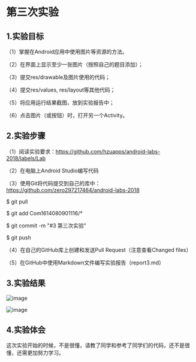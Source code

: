 # 第三次实验

 
 ## 1.实验目标
 
 
 （1）掌握在Android应用中使用图片等资源的方法。
 
 
 （2）在界面上显示至少一张图片（按照自己的题目添加）；
 
 
 （3）提交res/drawable及图片使用的代码；
 
 
 （4）提交res/values, res/layout等其他代码；
 
 
 （5）将应用运行结果截图，放到实验报告中；
 
 
 （6）点击图片（或按钮）时，打开另一个Activity。
 
 
 ## 2.实验步骤
 
 
 （1）阅读实验要求：https://github.com/hzuapps/android-labs-2018/labels/Lab
 
 
 （2）在电脑上Android Studio编写代码
 
 
 （3）使用Git将代码提交到自己的库中：https://github.com/zero297217464/android-labs-2018
 
 
   $ git pull
    
 
   $ git add Com1614080901116/*
   
 
   $ git commit -m "#3 第三次实验"
    
 
   $ git push
 
 
 （4）在自己的GitHub库上创建和发送Pull Request（注意查看Changed files）
 
 
 （5）在GitHub中使用Markdown文件编写实验报告（report3.md）
 
 
 ## 3.实验结果
 
 
 ![image](https://github.com/zero297217464/android-labs-2018/blob/master/com1614080901116/Com1614080901116/com1614080901116Activity.png)
 
 
 ![image](https://github.com/zero297217464/android-labs-2018/blob/master/com1614080901116/Com1614080901116/com1614080901116secondActivity.png)
 
 
 ## 4.实验体会
 
 这次实验开始的时候，不是很懂，请教了同学和参考了同学们的代码，还不是很懂，还需更加努力学习。
